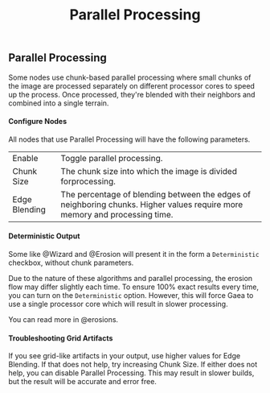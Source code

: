 ﻿---
uid: parallel
title: Parallel Processing
---

## Parallel Processing

Some nodes use chunk-based parallel processing where small chunks of the
image are processed separately on different processor cores to speed up
the process. Once processed, they're blended with their neighbors and
combined into a single terrain.

#### Configure Nodes

All nodes that use Parallel Processing will have the following parameters. 

<table class="ui table blue stackable basic properties-table"><tbody>
<tr><td>Enable</td><td>Toggle parallel processing.</td></tr>
<tr><td>Chunk Size</td><td>The chunk size into which the image is divided forprocessing.</td></tr>
<tr><td>Edge Blending</td><td>The percentage of blending between the edges of neighboring chunks. Higher values require more memory and processing time.</td></tr>
</tbody></table>


#### Deterministic Output

Some like @Wizard and @Erosion will present it in the form a `Deterministic` checkbox, without chunk parameters.

Due to the nature of these algorithms and parallel processing, the erosion flow may differ slightly each time. To ensure 100% exact results every time, you can turn on the `Deterministic` option. However, this will force Gaea to use a single processor core which will result in slower processing.

You can read more in @erosions.


#### Troubleshooting Grid Artifacts

If you see grid-like artifacts in your output, use higher values for Edge Blending. If that does not help, try increasing Chunk Size. If either does not help, you can disable Parallel Processing. This may result in slower builds, but the result will be accurate and error free.